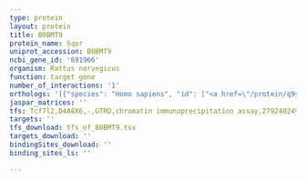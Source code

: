 ```yaml
---
type: protein
layout: protein
title: B0BMT9
protein_name: Sqor
uniprot_accession: B0BMT9
ncbi_gene_id: '691966'
organism: Rattus norvegicus
function: target gene
number_of_interactions: '1'
orthologs: '[{"species": "Homo sapiens", "id": ["<a href=\"/protein/q9y6n5\">Q9Y6N5</a>"]}, {"species": "Danio rerio", "id": ["<a href=\"/protein/f1qyt2\">F1QYT2</a>"]}, {"species": "Mus musculus", "id": ["<a href=\"/protein/q9r112\">Q9R112</a>"]}, {"species": "Caenorhabditis elegans", "id": ["<a href=\"/protein/j7sf87\">J7SF87</a>", "<a href=\"/protein/o62133\">O62133</a>"]}, {"species": "Drosophila melanogaster", "id": ["<a href=\"/protein/q9vzf6\">Q9VZF6</a>"]}]'
jaspar_matrices: ''
tfs: Tcf7l2,D4A8X6,-,GTRD,chromatin immunoprecipitation assay,27924024%5Buid%5D,No
targets: ''
tfs_download: tfs_of_B0BMT9.tsv
targets_download: ''
bindingSites_download: ''
binding_sites_ls: ''

---
```

